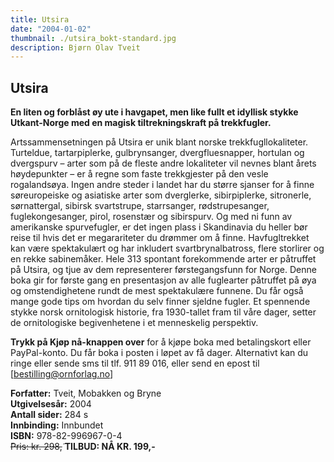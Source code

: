 ```yaml
---
title: Utsira
date: "2004-01-02"
thumbnail: ./utsira_bokt-standard.jpg
description: Bjørn Olav Tveit
---
```


## Utsira

**En liten og forblåst øy ute i havgapet, men like fullt et idyllisk stykke Utkant-Norge med en magisk tiltrekningskraft på trekkfugler.**

Artssammensetningen på Utsira er unik blant norske trekkfugllokaliteter. Turteldue, tartarpiplerke, gulbrynsanger, dvergfluesnapper, hortulan og dvergspurv – arter som på de fleste andre lokaliteter vil nevnes blant årets høydepunkter – er å regne som faste trekkgjester på den vesle rogalandsøya. Ingen andre steder i landet har du større sjanser for å finne søreuropeiske og asiatiske arter som dverglerke, sibirpiplerke, sitronerle, sørnattergal, sibirsk svartstrupe, starrsanger, rødstrupesanger, fuglekongesanger, pirol, rosenstær og sibirspurv. Og med ni funn av amerikanske spurvefugler, er det ingen plass i Skandinavia du heller bør reise til hvis det er megarariteter du drømmer om å finne. Havfugltrekket kan være spektakulært og har inkludert svartbrynalbatross, flere storlirer og en rekke sabinemåker. Hele 313 spontant forekommende arter er påtruffet på Utsira, og tjue av dem representerer førstegangsfunn for Norge. Denne boka gir for første gang en presentasjon av alle fuglearter påtruffet på øya og omstendighetene rundt de mest spektakulære funnene. Du får også mange gode tips om hvordan du selv finner sjeldne fugler. Et spennende stykke norsk ornitologisk historie, fra 1930-tallet fram til våre dager, setter de ornitologiske begivenhetene i et menneskelig perspektiv.

**Trykk på Kjøp nå-knappen over** for å kjøpe boka med betalingskort eller PayPal-konto. Du får boka i posten i løpet av få dager. Alternativt kan du ringe eller sende sms til tlf. 911 89 016, eller send en epost til [bestilling@ornforlag.no]

**Forfatter:** Tveit, Mobakken og Bryne  
 **Utgivelsesår:** 2004  
 **Antall sider:** 284 s  
 **Innbinding:** Innbundet  
 **ISBN:** 978-82-996967-0-4  
 ̃~~Pris: kr. 298,̃~~ **TILBUD: NÅ KR. 199,-**
